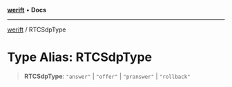 [**werift**](../README.md) • **Docs**

***

[werift](../globals.md) / RTCSdpType

# Type Alias: RTCSdpType

> **RTCSdpType**: `"answer"` \| `"offer"` \| `"pranswer"` \| `"rollback"`

